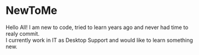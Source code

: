 # NewToMe
Hello All! 
I am new to code, tried to learn years ago and never had time to realy commit.  
I currently work in IT as Desktop Support and would like to learn something new. 
